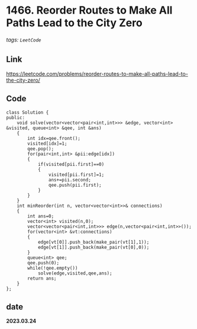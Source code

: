 # 1466. Reorder Routes to Make All Paths Lead to the City Zero
###### tags: `LeetCode`
## **Link**
https://leetcode.com/problems/reorder-routes-to-make-all-paths-lead-to-the-city-zero/
## **Code**
```cpp=
class Solution {
public:
    void solve(vector<vector<pair<int,int>>> &edge, vector<int> &visited, queue<int> &qee, int &ans)
    {
        int idx=qee.front();
        visited[idx]=1;
        qee.pop();
        for(pair<int,int> &pii:edge[idx])
        {
            if(visited[pii.first]==0)
            {
                visited[pii.first]=1;
                ans+=pii.second;
                qee.push(pii.first);
            }
        }
    }
    int minReorder(int n, vector<vector<int>>& connections) 
    {
        int ans=0;
        vector<int> visited(n,0);
        vector<vector<pair<int,int>>> edge(n,vector<pair<int,int>>());
        for(vector<int> &vt:connections)
        {
            edge[vt[0]].push_back(make_pair(vt[1],1));
            edge[vt[1]].push_back(make_pair(vt[0],0));
        }
        queue<int> qee;
        qee.push(0);
        while(!qee.empty())
            solve(edge,visited,qee,ans);
        return ans;
    }
};
```
## date
**2023.03.24**

